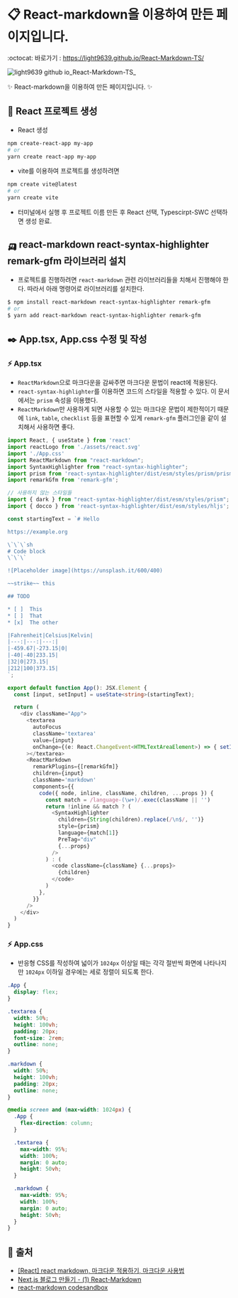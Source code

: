# 📋 React-markdown을 이용하여 만든 페이지입니다.
:octocat: 바로가기 : https://light9639.github.io/React-Markdown-TS/

![light9639 github io_React-Markdown-TS_](https://user-images.githubusercontent.com/95972251/216873983-82950aa3-65af-444d-8414-c0591dfd09c2.png)

:sparkles: React-markdown을 이용하여 만든 페이지입니다. :sparkles:
## :tada: React 프로젝트 생성
- React 생성
```bash
npm create-react-app my-app
# or
yarn create react-app my-app
```

- vite를 이용하여 프로젝트를 생성하려면
```bash
npm create vite@latest
# or
yarn create vite
```
- 터미널에서 실행 후 프로젝트 이름 만든 후 React 선택, Typescirpt-SWC 선택하면 생성 완료.
## 🛺 react-markdown react-syntax-highlighter remark-gfm 라이브러리 설치
- 프로젝트를 진행하려면 `react-markdown` 관련 라이브러리들을 치해서 진행해야 한다. 따라서 아래 명령어로 라이브러리를 설치한다.
```bash
$ npm install react-markdown react-syntax-highlighter remark-gfm
# or
$ yarn add react-markdown react-syntax-highlighter remark-gfm
```
## ✒️ App.tsx, App.css 수정 및 작성
### ⚡ App.tsx
- `ReactMarkdown`으로 마크다운을 감싸주면 마크다운 문법이 react에 적용된다.
- `react-syntax-highlighter`를 이용하면 코드의 스타일을 적용할 수 있다. 이 문서에서는 `prism` 속성을 이용했다.
- `ReactMarkdown`만 사용하게 되면 사용할 수 있는 마크다운 문법이 제한적이기 때문에 `link`, `table`, `checklist` 등을 표현할 수 있게 `remark-gfm` 플러그인을 같이 설치해서 사용하면 좋다.
```typescript
import React, { useState } from 'react'
import reactLogo from './assets/react.svg'
import './App.css'
import ReactMarkdown from "react-markdown";
import SyntaxHighlighter from "react-syntax-highlighter";
import prism from 'react-syntax-highlighter/dist/esm/styles/prism/prism';
import remarkGfm from 'remark-gfm';

// 사용하지 않는 스타일들
import { dark } from "react-syntax-highlighter/dist/esm/styles/prism";
import { docco } from 'react-syntax-highlighter/dist/esm/styles/hljs';

const startingText = `# Hello

https://example.org

\`\`\`sh
# Code block
\`\`\`

![Placeholder image](https://unsplash.it/600/400)

~~strike~~ this

## TODO

* [ ]  This
* [ ]  That
* [x]  The other

|Fahrenheit|Celsius|Kelvin|
|---:|---:|---:|
|-459.67|-273.15|0|
|-40|-40|233.15|
|32|0|273.15|
|212|100|373.15|
`;

export default function App(): JSX.Element {
  const [input, setInput] = useState<string>(startingText);

  return (
    <div className="App">
      <textarea
        autoFocus
        className='textarea'
        value={input}
        onChange={(e: React.ChangeEvent<HTMLTextAreaElement>) => { setInput(e.target.value) }}
      ></textarea>
      <ReactMarkdown
        remarkPlugins={[remarkGfm]}
        children={input}
        className='markdown'
        components={{
          code({ node, inline, className, children, ...props }) {
            const match = /language-(\w+)/.exec(className || '')
            return !inline && match ? (
              <SyntaxHighlighter
                children={String(children).replace(/\n$/, '')}
                style={prism}
                language={match[1]}
                PreTag="div"
                {...props}
              />
            ) : (
              <code className={className} {...props}>
                {children}
              </code>
            )
          },
        }}
      />
    </div>
  )
}
```
### ⚡ App.css
- 반응형 CSS를 작성하여 넓이가 `1024px` 이상일 때는 각각 절반씩 화면에 나타나지만 `1024px` 이하일 경우에는 세로 정렬이 되도록 한다.
```css
.App {
  display: flex;
}

.textarea {
  width: 50%;
  height: 100vh;
  padding: 20px;
  font-size: 2rem;
  outline: none;
}

.markdown {
  width: 50%;
  height: 100vh;
  padding: 20px;
  outline: none;
}

@media screen and (max-width: 1024px) {
  .App {
    flex-direction: column;
  }

  .textarea {
    max-width: 95%;
    width: 100%;
    margin: 0 auto;
    height: 50vh;
  }

  .markdown {
    max-width: 95%;
    width: 100%;
    margin: 0 auto;
    height: 50vh;
  }
}
```
## 📎 출처
- <a href="https://doinge-coding.tistory.com/entry/React-react-markdown-%EB%A7%88%ED%81%AC%EB%8B%A4%EC%9A%B4-%EC%A0%81%EC%9A%A9%ED%95%98%EA%B8%B0-%EB%A7%88%ED%81%AC%EB%8B%A4%EC%9A%B4-%EC%82%AC%EC%9A%A9%EB%B2%95">[React] react markdown, 마크다운 적용하기, 마크다운 사용법</a>
- <a href="https://velog.io/@again7536/Next.js-%EB%B8%94%EB%A1%9C%EA%B7%B8-%EB%A7%8C%EB%93%A4%EA%B8%B0-1">Next.js 블로그 만들기 - (1) React-Markdown</a>
- <a href="https://codesandbox.io/s/react-markdown-oecc0?file=/src/App.tsx:437-454">react-markdown codesandbox</a>
